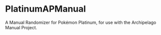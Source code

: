 # PlatinumAPManual
A Manual Randomizer for Pokémon Platinum, for use with the Archipelago Manual Project.
